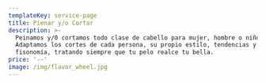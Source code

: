 ```yaml
---
templateKey: service-page
title: Pienar y/o Cortar
description: >-
  Peinamos y/0 cortamos todo clase de cabello para mujer, hombre o niños.
  Adaptamos los cortes de cada persona, su propio estilo, tendencias y
  fisonomía, tratando siempre que tu pelo realce tu bella.
price: '--'
image: /img/flavor_wheel.jpg
---
```


